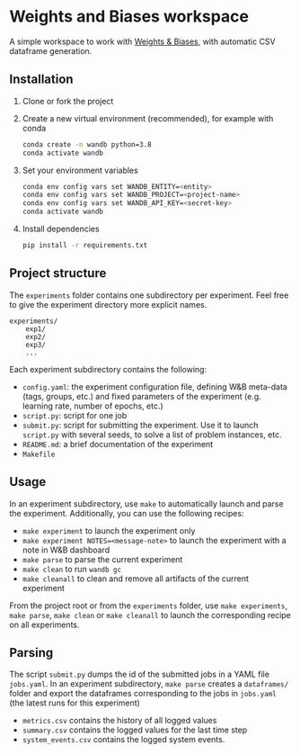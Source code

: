 # Weights and Biases workspace

A simple workspace to work with [Weights & Biases](https://www.wandb.com), with automatic CSV dataframe generation.

## Installation

1. Clone or fork the project
2. Create a new virtual environment (recommended), for example with conda

    ```bash
    conda create -n wandb python=3.8
    conda activate wandb
    ```

3. Set your environment variables

    ```bash
    conda env config vars set WANDB_ENTITY=<entity> 
    conda env config vars set WANDB_PROJECT=<project-name>
    conda env config vars set WANDB_API_KEY=<secret-key>
    conda activate wandb
    ```

4. Install dependencies

    ```bash
    pip install -r requirements.txt
    ```

## Project structure

The `experiments` folder contains one subdirectory per experiment. Feel free to give the experiment directory more explicit names.

    experiments/
        exp1/
        exp2/
        exp3/
        ...

Each experiment subdirectory contains the following:

- `config.yaml`: the experiment configuration file, defining W&B meta-data (tags, groups, etc.) and fixed parameters of the experiment (e.g. learning rate, number of epochs, etc.)
- `script.py`: script for one job
- `submit.py`: script for submitting the experiment. Use it to launch `script.py` with several seeds, to solve a list of problem instances, etc.
- `README.md`: a brief documentation of the experiment
- `Makefile`

## Usage

In an experiment subdirectory, use `make` to automatically launch and parse the experiment. Additionally, you can use the following recipes:

- `make experiment` to launch the experiment only
- `make experiment NOTES=<message-note>` to launch the experiment with a note in W&B dashboard
- `make parse` to parse the current experiment
- `make clean` to run `wandb gc`
- `make cleanall` to clean and remove all artifacts of the current experiment

From the project root or from the `experiments` folder, use `make experiments`, `make parse`, `make clean` or `make cleanall` to launch the corresponding recipe on all experiments.

## Parsing

The script `submit.py` dumps the id of the submitted jobs in a YAML file `jobs.yaml`. In an experiment subdirectory, `make parse` creates a `dataframes/` folder and export the dataframes corresponding to the jobs in `jobs.yaml` (the latest runs for this experiment)

- `metrics.csv` contains the history of all logged values
- `summary.csv` contains the logged values for the last time step
- `system_events.csv` contains the logged system events.
